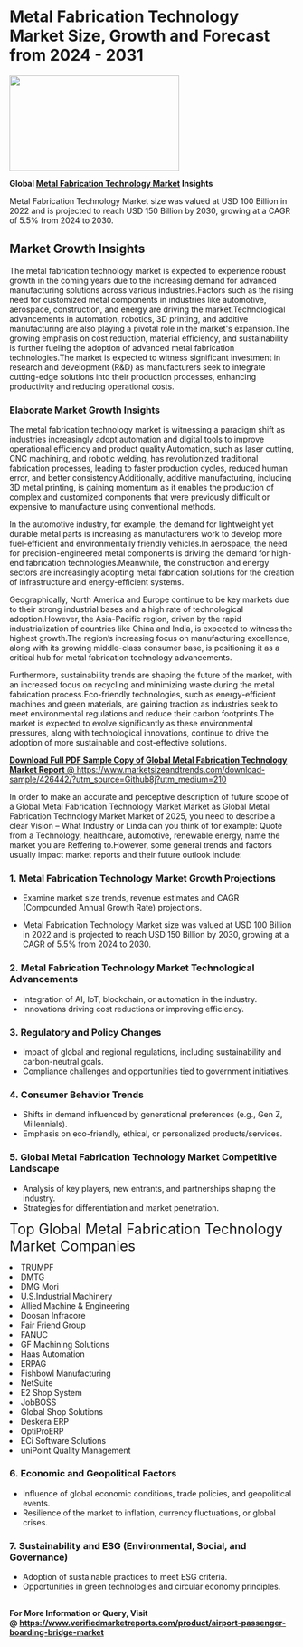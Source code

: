 <H1>Metal Fabrication Technology Market Size, Growth and Forecast from 2024 - 2031</H1><img class="aligncenter size-medium wp-image-584254" src="https://thirdeyenews.in/wp-content/uploads/2024/09/Global-Market-Research-300x168.jpeg" alt="" width="300" height="168" /><p><strong>Global&nbsp;<a href="https://www.marketsizeandtrends.com/download-sample/426442/?utm_source=Github8j?utm_medium=210">Metal Fabrication Technology Market</a> Insights</strong></p><p>Metal Fabrication Technology Market size was valued at USD 100 Billion in 2022 and is projected to reach USD 150 Billion by 2030, growing at a CAGR of 5.5% from 2024 to 2030.</p><p><h2>Market Growth Insights</h2> <p>The metal fabrication technology market is expected to experience robust growth in the coming years due to the increasing demand for advanced manufacturing solutions across various industries.Factors such as the rising need for customized metal components in industries like automotive, aerospace, construction, and energy are driving the market.Technological advancements in automation, robotics, 3D printing, and additive manufacturing are also playing a pivotal role in the market's expansion.The growing emphasis on cost reduction, material efficiency, and sustainability is further fueling the adoption of advanced metal fabrication technologies.The market is expected to witness significant investment in research and development (R&D) as manufacturers seek to integrate cutting-edge solutions into their production processes, enhancing productivity and reducing operational costs.</p> <p><a href="#download-sample"></a></p> <h3>Elaborate Market Growth Insights</h3> <p>The metal fabrication technology market is witnessing a paradigm shift as industries increasingly adopt automation and digital tools to improve operational efficiency and product quality.Automation, such as laser cutting, CNC machining, and robotic welding, has revolutionized traditional fabrication processes, leading to faster production cycles, reduced human error, and better consistency.Additionally, additive manufacturing, including 3D metal printing, is gaining momentum as it enables the production of complex and customized components that were previously difficult or expensive to manufacture using conventional methods.</p> <p>In the automotive industry, for example, the demand for lightweight yet durable metal parts is increasing as manufacturers work to develop more fuel-efficient and environmentally friendly vehicles.In aerospace, the need for precision-engineered metal components is driving the demand for high-end fabrication technologies.Meanwhile, the construction and energy sectors are increasingly adopting metal fabrication solutions for the creation of infrastructure and energy-efficient systems.</p> <p>Geographically, North America and Europe continue to be key markets due to their strong industrial bases and a high rate of technological adoption.However, the Asia-Pacific region, driven by the rapid industrialization of countries like China and India, is expected to witness the highest growth.The region’s increasing focus on manufacturing excellence, along with its growing middle-class consumer base, is positioning it as a critical hub for metal fabrication technology advancements.</p> <p>Furthermore, sustainability trends are shaping the future of the market, with an increased focus on recycling and minimizing waste during the metal fabrication process.Eco-friendly technologies, such as energy-efficient machines and green materials, are gaining traction as industries seek to meet environmental regulations and reduce their carbon footprints.The market is expected to evolve significantly as these environmental pressures, along with technological innovations, continue to drive the adoption of more sustainable and cost-effective solutions.</p> <p><a href="#get-more"></p><p><span class=""><strong>Download Full PDF Sample Copy of Global Metal Fabrication Technology Market Report</strong> @ <a href="https://www.marketsizeandtrends.com/download-sample/426442/?utm_source=Github8j?utm_medium=210" target="_blank">https://www.marketsizeandtrends.com/download-sample/426442/?utm_source=Github8j?utm_medium=210</a></span></p><p>In order to make an accurate and perceptive description of future scope of a Global&nbsp;Metal Fabrication Technology Market Market as Global&nbsp;Metal Fabrication Technology Market Market of 2025, you need to describe a clear Vision &ndash; What Industry or Linda can you think of for example: Quote from a Technology, healthcare, automotive, renewable energy, name the market you are Reffering to.However, some general trends and factors usually impact market reports and their future outlook include:</p><h3>1.&nbsp;<strong>Metal Fabrication Technology Market Growth Projections</strong></h3><ul><li>Examine market size trends, revenue estimates and CAGR (Compounded Annual Growth Rate) projections.</li><li><p>Metal Fabrication Technology Market size was valued at USD 100 Billion in 2022 and is projected to reach USD 150 Billion by 2030, growing at a CAGR of 5.5% from 2024 to 2030.</p></li></ul><h3>2.&nbsp;<strong>Metal Fabrication Technology Market Technological Advancements</strong></h3><ul><li>Integration of AI, IoT, blockchain, or automation in the industry.</li><li>Innovations driving cost reductions or improving efficiency.</li></ul><h3>3.&nbsp;<strong>Regulatory and Policy Changes</strong></h3><ul><li>Impact of global and regional regulations, including sustainability and carbon-neutral goals.</li><li>Compliance challenges and opportunities tied to government initiatives.</li></ul><h3>4.&nbsp;<strong>Consumer Behavior Trends</strong></h3><ul><li>Shifts in demand influenced by generational preferences (e.g., Gen Z, Millennials).</li><li>Emphasis on eco-friendly, ethical, or personalized products/services.</li></ul><h3>5.&nbsp;<strong>Global Metal Fabrication Technology Market Competitive Landscape</strong></h3><ul><li>Analysis of key players, new entrants, and partnerships shaping the industry.</li><li>Strategies for differentiation and market penetration.</li></ul><p data-pm-slice="1 1 []"><span style="color: inherit; font-family: inherit; font-size: 25px;">Top Global Metal Fabrication Technology Market Companies</span></p><div class="" data-test-id=""><p><li>TRUMPF</li><li> DMTG</li><li> DMG Mori</li><li> U.S.Industrial Machinery</li><li> Allied Machine & Engineering</li><li> Doosan Infracore</li><li> Fair Friend Group</li><li> FANUC</li><li> GF Machining Solutions</li><li> Haas Automation</li><li> ERPAG</li><li> Fishbowl Manufacturing</li><li> NetSuite</li><li> E2 Shop System</li><li> JobBOSS</li><li> Global Shop Solutions</li><li> Deskera ERP</li><li> OptiProERP</li><li> ECi Software Solutions</li><li> uniPoint Quality Management</li></p></div><h3>6.&nbsp;<strong>Economic and Geopolitical Factors</strong></h3><ul><li>Influence of global economic conditions, trade policies, and geopolitical events.</li><li>Resilience of the market to inflation, currency fluctuations, or global crises.</li></ul><h3>7.&nbsp;<strong>Sustainability and ESG (Environmental, Social, and Governance)</strong></h3><ul><li>Adoption of sustainable practices to meet ESG criteria.</li><li>Opportunities in green technologies and circular economy principles.</li></ul><h2><strong style="font-size: 14px;">For More Information or Query, Visit @&nbsp;</strong><a style="background-color: #ffffff; font-size: 14px;" href="https://www.marketsizeandtrends.com/report/metal-fabrication-technology-market/" target="_blank">https://www.verifiedmarketreports.com/product/airport-passenger-boarding-bridge-market</a></h2>